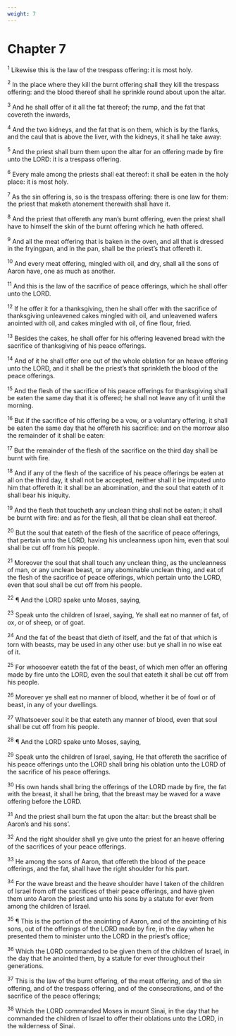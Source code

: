 ```yaml
---
weight: 7
---
```


# Chapter 7

<sup>1</sup> Likewise this is the law of the trespass offering: it is most holy. 

<sup>2</sup> In the place where they kill the burnt offering shall they kill the trespass offering: and the blood thereof shall he sprinkle round about upon the altar. 

<sup>3</sup> And he shall offer of it all the fat thereof; the rump, and the fat that covereth the inwards, 

<sup>4</sup> And the two kidneys, and the fat that is on them, which is by the flanks, and the caul that is above the liver, with the kidneys, it shall he take away: 

<sup>5</sup> And the priest shall burn them upon the altar for an offering made by fire unto the LORD: it is a trespass offering. 

<sup>6</sup> Every male among the priests shall eat thereof: it shall be eaten in the holy place: it is most holy. 

<sup>7</sup> As the sin offering is, so is the trespass offering: there is one law for them: the priest that maketh atonement therewith shall have it. 

<sup>8</sup> And the priest that offereth any man’s burnt offering, even the priest shall have to himself the skin of the burnt offering which he hath offered. 

<sup>9</sup> And all the meat offering that is baken in the oven, and all that is dressed in the fryingpan, and in the pan, shall be the priest’s that offereth it. 

<sup>10</sup> And every meat offering, mingled with oil, and dry, shall all the sons of Aaron have, one as much as another. 

<sup>11</sup> And this is the law of the sacrifice of peace offerings, which he shall offer unto the LORD. 

<sup>12</sup> If he offer it for a thanksgiving, then he shall offer with the sacrifice of thanksgiving unleavened cakes mingled with oil, and unleavened wafers anointed with oil, and cakes mingled with oil, of fine flour, fried. 

<sup>13</sup> Besides the cakes, he shall offer for his offering leavened bread with the sacrifice of thanksgiving of his peace offerings. 

<sup>14</sup> And of it he shall offer one out of the whole oblation for an heave offering unto the LORD, and it shall be the priest’s that sprinkleth the blood of the peace offerings. 

<sup>15</sup> And the flesh of the sacrifice of his peace offerings for thanksgiving shall be eaten the same day that it is offered; he shall not leave any of it until the morning. 

<sup>16</sup> But if the sacrifice of his offering be a vow, or a voluntary offering, it shall be eaten the same day that he offereth his sacrifice: and on the morrow also the remainder of it shall be eaten: 

<sup>17</sup> But the remainder of the flesh of the sacrifice on the third day shall be burnt with fire. 

<sup>18</sup> And if any of the flesh of the sacrifice of his peace offerings be eaten at all on the third day, it shall not be accepted, neither shall it be imputed unto him that offereth it: it shall be an abomination, and the soul that eateth of it shall bear his iniquity. 

<sup>19</sup> And the flesh that toucheth any unclean thing shall not be eaten; it shall be burnt with fire: and as for the flesh, all that be clean shall eat thereof. 

<sup>20</sup> But the soul that eateth of the flesh of the sacrifice of peace offerings, that pertain unto the LORD, having his uncleanness upon him, even that soul shall be cut off from his people. 

<sup>21</sup> Moreover the soul that shall touch any unclean thing, as the uncleanness of man, or any unclean beast, or any abominable unclean thing, and eat of the flesh of the sacrifice of peace offerings, which pertain unto the LORD, even that soul shall be cut off from his people. 

<sup>22</sup> ¶ And the LORD spake unto Moses, saying, 

<sup>23</sup> Speak unto the children of Israel, saying, Ye shall eat no manner of fat, of ox, or of sheep, or of goat. 

<sup>24</sup> And the fat of the beast that dieth of itself, and the fat of that which is torn with beasts, may be used in any other use: but ye shall in no wise eat of it. 

<sup>25</sup> For whosoever eateth the fat of the beast, of which men offer an offering made by fire unto the LORD, even the soul that eateth it shall be cut off from his people. 

<sup>26</sup> Moreover ye shall eat no manner of blood, whether it be of fowl or of beast, in any of your dwellings. 

<sup>27</sup> Whatsoever soul it be that eateth any manner of blood, even that soul shall be cut off from his people. 

<sup>28</sup> ¶ And the LORD spake unto Moses, saying, 

<sup>29</sup> Speak unto the children of Israel, saying, He that offereth the sacrifice of his peace offerings unto the LORD shall bring his oblation unto the LORD of the sacrifice of his peace offerings. 

<sup>30</sup> His own hands shall bring the offerings of the LORD made by fire, the fat with the breast, it shall he bring, that the breast may be waved for a wave offering before the LORD. 

<sup>31</sup> And the priest shall burn the fat upon the altar: but the breast shall be Aaron’s and his sons’. 

<sup>32</sup> And the right shoulder shall ye give unto the priest for an heave offering of the sacrifices of your peace offerings. 

<sup>33</sup> He among the sons of Aaron, that offereth the blood of the peace offerings, and the fat, shall have the right shoulder for his part. 

<sup>34</sup> For the wave breast and the heave shoulder have I taken of the children of Israel from off the sacrifices of their peace offerings, and have given them unto Aaron the priest and unto his sons by a statute for ever from among the children of Israel. 

<sup>35</sup> ¶ This is the portion of the anointing of Aaron, and of the anointing of his sons, out of the offerings of the LORD made by fire, in the day when he presented them to minister unto the LORD in the priest’s office; 

<sup>36</sup> Which the LORD commanded to be given them of the children of Israel, in the day that he anointed them, by a statute for ever throughout their generations. 

<sup>37</sup> This is the law of the burnt offering, of the meat offering, and of the sin offering, and of the trespass offering, and of the consecrations, and of the sacrifice of the peace offerings; 

<sup>38</sup> Which the LORD commanded Moses in mount Sinai, in the day that he commanded the children of Israel to offer their oblations unto the LORD, in the wilderness of Sinai. 


